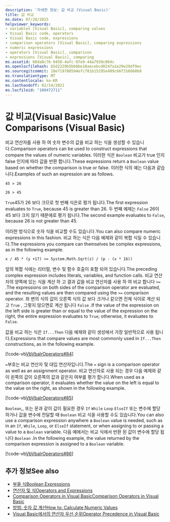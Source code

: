 ```yaml
---
description: '자세한 정보: 값 비교 (Visual Basic)'
title: 값 비교
ms.date: 07/20/2015
helpviewer_keywords:
- variables [Visual Basic], comparing values
- Visual Basic code, operators
- Visual Basic code, expressions
- comparison operators [Visual Basic], comparing expressions
- numeric expressions
- operators [Visual Basic], comparison
- expressions [Visual Basic], comparing
ms.assetid: 60da0c76-9458-4afc-97e9-44a7939c064c
ms.openlocfilehash: b5d2228b5bb6be18aecebcd0247a1e29e29df9ec
ms.sourcegitcommit: 10e719780594efc781b15295e499c66f316068b8
ms.translationtype: MT
ms.contentlocale: ko-KR
ms.lasthandoff: 02/14/2021
ms.locfileid: "100472711"
---
```

# <a name="value-comparisons-visual-basic"></a><span data-ttu-id="7f9c0-103">값 비교(Visual Basic)</span><span class="sxs-lookup"><span data-stu-id="7f9c0-103">Value Comparisons (Visual Basic)</span></span>

<span data-ttu-id="7f9c0-104">비교 연산자를 사용 하 여 숫자 변수의 값을 비교 하는 식을 생성할 수 있습니다.</span><span class="sxs-lookup"><span data-stu-id="7f9c0-104">Comparison operators can be used to construct expressions that compare the values of numeric variables.</span></span> <span data-ttu-id="7f9c0-105">이러한 식은 `Boolean` 비교가 true 인지 false 인지에 따라 값을 반환 합니다.</span><span class="sxs-lookup"><span data-stu-id="7f9c0-105">These expressions return a `Boolean` value based on whether the comparison is true or false.</span></span> <span data-ttu-id="7f9c0-106">이러한 식의 예는 다음과 같습니다.</span><span class="sxs-lookup"><span data-stu-id="7f9c0-106">Examples of such an expression are as follows.</span></span>  
  
 `45 > 26`  
  
 `26 > 45`  
  
 <span data-ttu-id="7f9c0-107">`True`45가 26 보다 크므로 첫 번째 식은로 평가 됩니다.</span><span class="sxs-lookup"><span data-stu-id="7f9c0-107">The first expression evaluates to `True`, because 45 is greater than 26.</span></span> <span data-ttu-id="7f9c0-108">두 번째 예제는 `False` 26이 45 보다 크지 않기 때문에로 평가 됩니다.</span><span class="sxs-lookup"><span data-stu-id="7f9c0-108">The second example evaluates to `False`, because 26 is not greater than 45.</span></span>  
  
 <span data-ttu-id="7f9c0-109">이러한 방식으로 숫자 식을 비교할 수도 있습니다.</span><span class="sxs-lookup"><span data-stu-id="7f9c0-109">You can also compare numeric expressions in this fashion.</span></span> <span data-ttu-id="7f9c0-110">비교 하는 식은 다음 예제와 같이 복합 식일 수 있습니다.</span><span class="sxs-lookup"><span data-stu-id="7f9c0-110">The expressions you compare can themselves be complex expressions, as in the following example.</span></span>  
  
 `x / 45 * (y +17) >= System.Math.Sqrt(z) / (p - (x * 16))`  
  
 <span data-ttu-id="7f9c0-111">앞의 복합 식에는 리터럴, 변수 및 함수 호출이 포함 되어 있습니다.</span><span class="sxs-lookup"><span data-stu-id="7f9c0-111">The preceding complex expression includes literals, variables, and function calls.</span></span> <span data-ttu-id="7f9c0-112">비교 연산자의 양쪽에 있는 식을 계산 하 고 결과 값을 비교 연산자를 사용 하 여 비교 합니다 `>=` .</span><span class="sxs-lookup"><span data-stu-id="7f9c0-112">The expressions on both sides of the comparison operator are evaluated, and the resulting values are then compared using the `>=` comparison operator.</span></span> <span data-ttu-id="7f9c0-113">좌 변의 식의 값이 오른쪽 식의 값 보다 크거나 같으면 전체 식이로 계산 되 고 `True` , 그렇지 않으면로 계산 됩니다 `False` .</span><span class="sxs-lookup"><span data-stu-id="7f9c0-113">If the value of the expression on the left side is greater than or equal to the value of the expression on the right, the entire expression evaluates to `True`; otherwise, it evaluates to `False`.</span></span>  
  
 <span data-ttu-id="7f9c0-114">값을 비교 하는 식은 `If...Then` 다음 예제와 같이 생성에서 가장 일반적으로 사용 됩니다.</span><span class="sxs-lookup"><span data-stu-id="7f9c0-114">Expressions that compare values are most commonly used in `If...Then` constructions, as in the following example.</span></span>  
  
 [!code-vb[VbVbalrOperators#84](~/samples/snippets/visualbasic/VS_Snippets_VBCSharp/VbVbalrOperators/VB/Class1.vb#84)]  
  
 <span data-ttu-id="7f9c0-115">`=`부호는 비교 연산자 및 대입 연산자입니다.</span><span class="sxs-lookup"><span data-stu-id="7f9c0-115">The `=` sign is a comparison operator as well as an assignment operator.</span></span> <span data-ttu-id="7f9c0-116">비교 연산자로 사용 되는 경우 다음 예제와 같이 왼쪽의 값이 오른쪽의 값과 같은지 여부를 평가 합니다.</span><span class="sxs-lookup"><span data-stu-id="7f9c0-116">When used as a comparison operator, it evaluates whether the value on the left is equal to the value on the right, as shown in the following example.</span></span>  
  
 [!code-vb[VbVbalrOperators#85](~/samples/snippets/visualbasic/VS_Snippets_VBCSharp/VbVbalrOperators/VB/Class1.vb#85)]  
  
 <span data-ttu-id="7f9c0-117">`Boolean`,, 또는 문과 같이 값이 필요한 경우 `If` `While` `Loop` `ElseIf` 또는 변수에 할당 하거나 값을 변수에 전달할 때 `Boolean` 비교 식을 사용할 수도 있습니다.</span><span class="sxs-lookup"><span data-stu-id="7f9c0-117">You can also use a comparison expression anywhere a `Boolean` value is needed, such as in an `If`, `While`, `Loop`, or `ElseIf` statement, or when assigning to or passing a value to a `Boolean` variable.</span></span> <span data-ttu-id="7f9c0-118">다음 예에서는 비교 식에서 반환 된 값이 변수에 할당 됩니다 `Boolean` .</span><span class="sxs-lookup"><span data-stu-id="7f9c0-118">In the following example, the value returned by the comparison expression is assigned to a `Boolean` variable.</span></span>  
  
 [!code-vb[VbVbalrOperators#86](~/samples/snippets/visualbasic/VS_Snippets_VBCSharp/VbVbalrOperators/VB/Class1.vb#86)]  
  
## <a name="see-also"></a><span data-ttu-id="7f9c0-119">추가 정보</span><span class="sxs-lookup"><span data-stu-id="7f9c0-119">See also</span></span>

- [<span data-ttu-id="7f9c0-120">부울 식</span><span class="sxs-lookup"><span data-stu-id="7f9c0-120">Boolean Expressions</span></span>](boolean-expressions.md)
- [<span data-ttu-id="7f9c0-121">연산자 및 식</span><span class="sxs-lookup"><span data-stu-id="7f9c0-121">Operators and Expressions</span></span>](index.md)
- [<span data-ttu-id="7f9c0-122">Comparison Operators in Visual Basic</span><span class="sxs-lookup"><span data-stu-id="7f9c0-122">Comparison Operators in Visual Basic</span></span>](comparison-operators.md)
- [<span data-ttu-id="7f9c0-123">방법: 숫자 값 계산</span><span class="sxs-lookup"><span data-stu-id="7f9c0-123">How to: Calculate Numeric Values</span></span>](how-to-calculate-numeric-values.md)
- [<span data-ttu-id="7f9c0-124">Visual Basic에서의 연산자 우선 순위</span><span class="sxs-lookup"><span data-stu-id="7f9c0-124">Operator Precedence in Visual Basic</span></span>](../../../language-reference/operators/operator-precedence.md)
